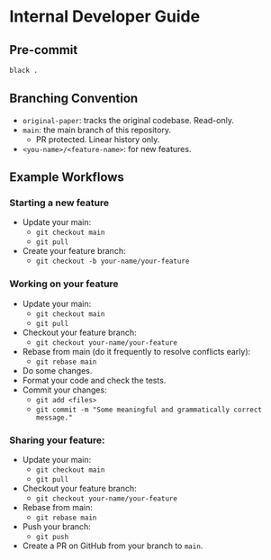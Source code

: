 # Internal Developer Guide

##  Pre-commit
```bash
black .
```

## Branching Convention
- `original-paper`: tracks the original codebase. Read-only.
- `main`: the main branch of this repository. 
  - PR protected. Linear history only.
- `<you-name>/<feature-name>`: for new features.

## Example Workflows

### Starting a new feature

- Update your main:
    - `git checkout main`
    - `git pull`
- Create your feature branch:
    - `git checkout -b your-name/your-feature`

### Working on your feature

- Update your main:
    - `git checkout main`
    - `git pull`
- Checkout your feature branch:
    - `git checkout your-name/your-feature`
- Rebase from main (do it frequently to resolve conflicts early):
    - `git rebase main`
- Do some changes.
- Format your code and check the tests.
- Commit your changes:
    - `git add <files>`
    - `git commit -m "Some meaningful and grammatically correct message."`

### Sharing your feature:

- Update your main:
    - `git checkout main`
    - `git pull`
- Checkout your feature branch:
    - `git checkout your-name/your-feature`
- Rebase from main:
    - `git rebase main`
- Push your branch:
    - `git push`
- Create a PR on GitHub from your branch to `main`.